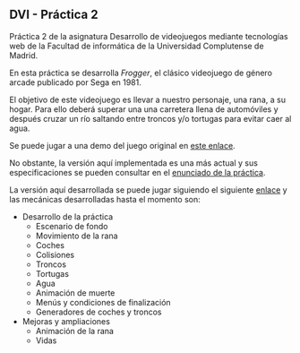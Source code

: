 ## DVI - Práctica 2
Práctica 2 de la asignatura Desarrollo de videojuegos mediante tecnologías web de la Facultad de informática de la Universidad Complutense de Madrid.  

En esta práctica se desarrolla _Frogger_, el clásico videojuego de género arcade publicado por Sega en 1981.  

El objetivo de este videojuego es llevar a nuestro personaje, una rana, a su hogar. Para ello deberá superar una una carretera llena de automóviles y después cruzar un río saltando entre troncos y/o tortugas para evitar caer al agua.  

Se puede jugar a una demo del juego original en [este enlace](http://funhtml5games.com/?play=frogger).

No obstante, la versión aquí implementada es una más actual y sus especificaciones se pueden consultar en el [enunciado de la práctica](https://github.com/FrancG07/DVI-Practica2/blob/main/Enunciado%20pr%C3%A1ctica%202.pdf).

La versión aquí desarrollada se puede jugar siguiendo el siguiente [enlace](https://francg07.github.io/DVI-Practica2/) y las mecánicas desarrolladas hasta el momento son:
- Desarrollo de la práctica  
  - Escenario de fondo
  - Movimiento de la rana
  - Coches
  - Colisiones
  - Troncos
  - Tortugas
  - Agua
  - Animación de muerte
  - Menús y condiciones de finalización
  - Generadores de coches y troncos
- Mejoras y ampliaciones
  - Animación de la rana
  - Vidas
